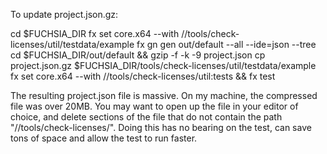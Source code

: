 To update project.json.gz:

cd $FUCHSIA_DIR
fx set core.x64 --with //tools/check-licenses/util/testdata/example
fx gn gen out/default --all --ide=json --tree
cd $FUCHSIA_DIR/out/default && gzip -f -k -9 project.json
cp project.json.gz $FUCHSIA_DIR/tools/check-licenses/util/testdata/example
fx set core.x64 --with //tools/check-licenses/util:tests && fx test

The resulting project.json file is massive. On my machine, the compressed file
was over 20MB. You may want to open up the file in your editor of choice, and
delete sections of the file that do not contain the path
"//tools/check-licenses/". Doing this has no bearing on the test, can save tons
of space and allow the test to run faster.

